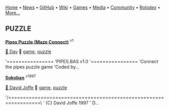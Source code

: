 [Home](https://qb64.com) • [News](news.md) • [GitHub](github.md) • [Wiki](wiki.md) • [Games](games.md) • [Media](media.md) • [Community](community.md) • [Rolodex](rolodex.md) • [More...](more.md)

## PUZZLE

**[Pipes Puzzle (Maze Connect)](pipes-puzzle/index)** <sup>v1</sup>

[🐝 Dav](dav) 🔗 [game](game), [puzzle](puzzle)

 '================  'PIPES.BAS v1.0  '================  'Connect the pipes puzzle game  'Coded by...

**[Sokoban](sokoban/index)** <sup>v1997</sup>

[🐝 David Joffe](david-joffe) 🔗 [game](game), [puzzle](puzzle)

'/=================================================================\ '  (C) David Joffe 1997 '  D...
